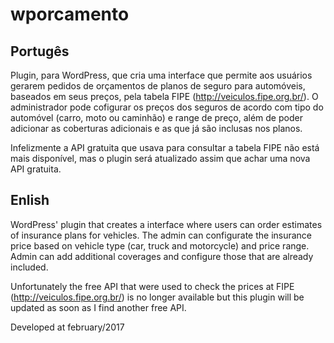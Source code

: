 # wporcamento


## Portugês
Plugin, para WordPress, que cria uma interface que permite aos usuários gerarem pedidos de orçamentos de planos de seguro para automóveis, baseados em seus preços, pela tabela FIPE (http://veiculos.fipe.org.br/).
O administrador pode cofigurar os preços dos seguros de acordo com tipo do automóvel (carro, moto ou caminhão) e range de preço, além de poder adicionar as coberturas adicionais e as que já são inclusas nos planos.

Infelizmente a API gratuita que usava para consultar a tabela FIPE não está mais disponível, mas o plugin será atualizado assim que achar uma nova API gratuita.


## Enlish

WordPress' plugin that creates a interface where users can order estimates of insurance plans for vehicles.
The admin can configurate the insurance price based on vehicle type (car, truck and motorcycle) and price range. Admin can add additional coverages and configure those that are already included.

Unfortunately the free API that were used to check the prices at FIPE (http://veiculos.fipe.org.br/) is no longer available but this plugin will be updated as soon as I find another free API.



Developed at february/2017
